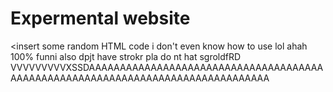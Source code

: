 # Expermental website
<insert some random HTML code i don't even know how to use lol ahah 100% funni also dpjt have strokr pla do nt hat sgroldfRD VVVVVVVVVXSSDAAAAAAAAAAAAAAAAAAAAAAAAAAAAAAAAAAAAAAAAAAAAAAAAAAAAAAAAAAAAAAAAAAAAAAAAAAAAAAAA
